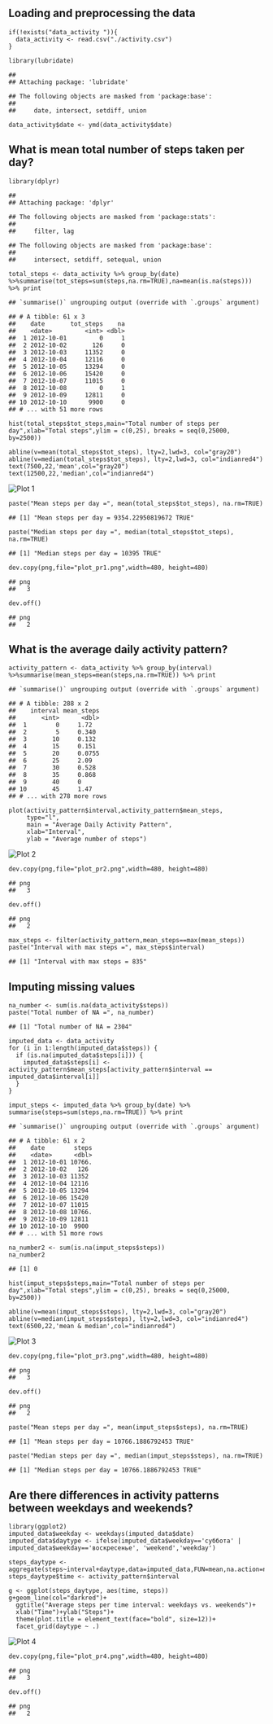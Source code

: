 Loading and preprocessing the data
----------------------------------

    if(!exists("data_activity ")){
      data_activity <- read.csv("./activity.csv")
    }

    library(lubridate)

    ## 
    ## Attaching package: 'lubridate'

    ## The following objects are masked from 'package:base':
    ## 
    ##     date, intersect, setdiff, union

    data_activity$date <- ymd(data_activity$date)

What is mean total number of steps taken per day?
-------------------------------------------------

    library(dplyr)

    ## 
    ## Attaching package: 'dplyr'

    ## The following objects are masked from 'package:stats':
    ## 
    ##     filter, lag

    ## The following objects are masked from 'package:base':
    ## 
    ##     intersect, setdiff, setequal, union

    total_steps <- data_activity %>% group_by(date) %>%summarise(tot_steps=sum(steps,na.rm=TRUE),na=mean(is.na(steps))) %>% print

    ## `summarise()` ungrouping output (override with `.groups` argument)

    ## # A tibble: 61 x 3
    ##    date       tot_steps    na
    ##    <date>         <int> <dbl>
    ##  1 2012-10-01         0     1
    ##  2 2012-10-02       126     0
    ##  3 2012-10-03     11352     0
    ##  4 2012-10-04     12116     0
    ##  5 2012-10-05     13294     0
    ##  6 2012-10-06     15420     0
    ##  7 2012-10-07     11015     0
    ##  8 2012-10-08         0     1
    ##  9 2012-10-09     12811     0
    ## 10 2012-10-10      9900     0
    ## # ... with 51 more rows

    hist(total_steps$tot_steps,main="Total number of steps per day",xlab="Total steps",ylim = c(0,25), breaks = seq(0,25000, by=2500))

    abline(v=mean(total_steps$tot_steps), lty=2,lwd=3, col="gray20")
    abline(v=median(total_steps$tot_steps), lty=2,lwd=3, col="indianred4")
    text(7500,22,'mean',col="gray20")
    text(12500,22,'median',col="indianred4")

![Plot 1](/figure/plot_pr1.png)

    paste("Mean steps per day =", mean(total_steps$tot_steps), na.rm=TRUE)

    ## [1] "Mean steps per day = 9354.22950819672 TRUE"

    paste("Median steps per day =", median(total_steps$tot_steps), na.rm=TRUE)

    ## [1] "Median steps per day = 10395 TRUE"

    dev.copy(png,file="plot_pr1.png",width=480, height=480)

    ## png 
    ##   3

    dev.off()

    ## png 
    ##   2

What is the average daily activity pattern?
-------------------------------------------

    activity_pattern <- data_activity %>% group_by(interval) %>%summarise(mean_steps=mean(steps,na.rm=TRUE)) %>% print

    ## `summarise()` ungrouping output (override with `.groups` argument)

    ## # A tibble: 288 x 2
    ##    interval mean_steps
    ##       <int>      <dbl>
    ##  1        0     1.72  
    ##  2        5     0.340 
    ##  3       10     0.132 
    ##  4       15     0.151 
    ##  5       20     0.0755
    ##  6       25     2.09  
    ##  7       30     0.528 
    ##  8       35     0.868 
    ##  9       40     0     
    ## 10       45     1.47  
    ## # ... with 278 more rows

    plot(activity_pattern$interval,activity_pattern$mean_steps,
         type="l",
         main = "Average Daily Activity Pattern",
         xlab="Interval",
         ylab = "Average number of steps")

![Plot 2](/figure/plot_pr2.png)

    dev.copy(png,file="plot_pr2.png",width=480, height=480)

    ## png 
    ##   3

    dev.off()

    ## png 
    ##   2

    max_steps <- filter(activity_pattern,mean_steps==max(mean_steps))
    paste("Interval with max steps =", max_steps$interval)

    ## [1] "Interval with max steps = 835"

Imputing missing values
-----------------------

    na_number <- sum(is.na(data_activity$steps))
    paste("Total number of NA =", na_number)

    ## [1] "Total number of NA = 2304"

    imputed_data <- data_activity
    for (i in 1:length(imputed_data$steps)) {
      if (is.na(imputed_data$steps[i])) {
        imputed_data$steps[i] <- activity_pattern$mean_steps[activity_pattern$interval == imputed_data$interval[i]]
      }
    }

    imput_steps <- imputed_data %>% group_by(date) %>% summarise(steps=sum(steps,na.rm=TRUE)) %>% print

    ## `summarise()` ungrouping output (override with `.groups` argument)

    ## # A tibble: 61 x 2
    ##    date        steps
    ##    <date>      <dbl>
    ##  1 2012-10-01 10766.
    ##  2 2012-10-02   126 
    ##  3 2012-10-03 11352 
    ##  4 2012-10-04 12116 
    ##  5 2012-10-05 13294 
    ##  6 2012-10-06 15420 
    ##  7 2012-10-07 11015 
    ##  8 2012-10-08 10766.
    ##  9 2012-10-09 12811 
    ## 10 2012-10-10  9900 
    ## # ... with 51 more rows

    na_number2 <- sum(is.na(imput_steps$steps))
    na_number2

    ## [1] 0

    hist(imput_steps$steps,main="Total number of steps per day",xlab="Total steps",ylim = c(0,25), breaks = seq(0,25000, by=2500))

    abline(v=mean(imput_steps$steps), lty=2,lwd=3, col="gray20")
    abline(v=median(imput_steps$steps), lty=2,lwd=3, col="indianred4")
    text(6500,22,'mean & median',col="indianred4")

![Plot 3](/figure/plot_pr3.png)

    dev.copy(png,file="plot_pr3.png",width=480, height=480)

    ## png 
    ##   3

    dev.off()

    ## png 
    ##   2

    paste("Mean steps per day =", mean(imput_steps$steps), na.rm=TRUE)

    ## [1] "Mean steps per day = 10766.1886792453 TRUE"

    paste("Median steps per day =", median(imput_steps$steps), na.rm=TRUE)

    ## [1] "Median steps per day = 10766.1886792453 TRUE"

Are there differences in activity patterns between weekdays and weekends?
-------------------------------------------------------------------------

    library(ggplot2)
    imputed_data$weekday <- weekdays(imputed_data$date)
    imputed_data$daytype <- ifelse(imputed_data$weekday=='суббота' | imputed_data$weekday=='воскресенье', 'weekend','weekday')

    steps_daytype <- aggregate(steps~interval+daytype,data=imputed_data,FUN=mean,na.action=na.omit)
    steps_daytype$time <- activity_pattern$interval

    g <- ggplot(steps_daytype, aes(time, steps))
    g+geom_line(col="darkred")+
      ggtitle("Average steps per time interval: weekdays vs. weekends")+
      xlab("Time")+ylab("Steps")+
      theme(plot.title = element_text(face="bold", size=12))+
      facet_grid(daytype ~ .)

![Plot 4](/figure/plot_pr4.png)

    dev.copy(png,file="plot_pr4.png",width=480, height=480)

    ## png 
    ##   3

    dev.off()

    ## png 
    ##   2
